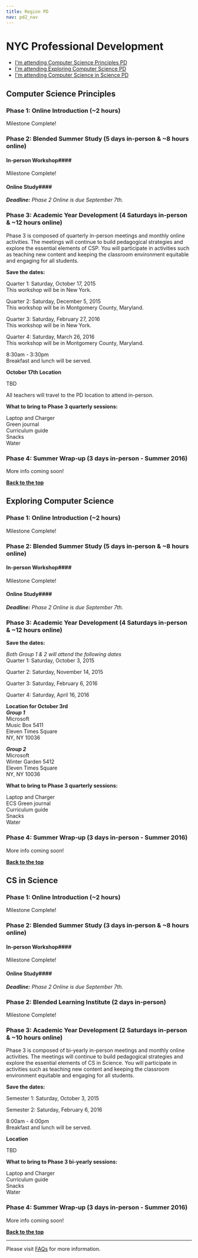```yaml
---
title: Region PD
nav: pd2_nav
---
```

<a id="top"></a>

# NYC Professional Development

- [I'm attending Computer Science Principles PD](#csp)
- [I'm attending Exploring Computer Science PD](#ecs)
- [I'm attending Computer Science in Science PD](#science)

<a id="csp"></a>
## Computer Science Principles

### Phase 1: Online Introduction (~2 hours) ###

Milestone Complete!
### Phase 2: Blended Summer Study (5 days in-person & ~8 hours online) ###

#### In-person Workshop####

Milestone Complete!

#### Online Study####

<b><i>Deadline:</b> Phase 2 Online is due September 7th.</i>
### Phase 3: Academic Year Development (4 Saturdays in-person & ~12 hours online) ###

Phase 3 is composed of quarterly in-person meetings and monthly online activities. The meetings will continue to build pedagogical strategies and explore the essential elements of CSP. You will participate in activities such as teaching new content and keeping the classroom environment equitable and engaging for all students.

**Save the dates:**

Quarter 1: Saturday, October 17, 2015<br/>
This workshop will be in New York.

Quarter 2: Saturday, December 5, 2015<br/>
This workshop will be in Montgomery County, Maryland.

Quarter 3: Saturday, February 27, 2016<br/>
This workshop will be in New York.

Quarter 4: Saturday, March 26, 2016<br/>
This workshop will be in Montgomery County, Maryland.

8:30am - 3:30pm
<br/>
Breakfast and lunch will be served.


**October 17th Location**

TBD

All teachers will travel to the PD location to attend in-person.

**What to bring to Phase 3 quarterly sessions:**

Laptop and Charger
<br/>
Green journal<br/>
Curriculum guide
<br/>
Snacks
<br/>
Water

### Phase 4: Summer Wrap-up (3 days in-person - Summer 2016) ###

More info coming soon!

[**Back to the top**](#top)


## Exploring Computer Science

### Phase 1: Online Introduction (~2 hours) ###

Milestone Complete!
### Phase 2: Blended Summer Study (5 days in-person & ~8 hours online) ###
#### In-person Workshop####

Milestone Complete!

#### Online Study####

<b><i>Deadline:</b> Phase 2 Online is due September 7th.</i>

### Phase 3: Academic Year Development (4 Saturdays in-person & ~12 hours online) ###

**Save the dates:**<br/>

<i>Both Group 1 & 2 will attend the following dates</i><br/>
Quarter 1: Saturday, October 3, 2015
 
Quarter 2: Saturday, November 14, 2015

Quarter 3: Saturday, February 6, 2016

Quarter 4: Saturday, April 16, 2016

**Location for October 3rd**<br/>
<i><b>Group 1</i></b><br/>
Microsoft<br/>
Music Box 5411<br/>
Eleven Times Square<br/>
NY, NY 10036

<i><b>Group 2</i></b><br/>
Microsoft<br/>
Winter Garden 5412<br/>
Eleven Times Square<br/>
NY, NY 10036

**What to bring to Phase 3 quarterly sessions:**

Laptop and Charger
<br/>
ECS Green journal<br/>
Curriculum guide
<br/>
Snacks
<br/>
Water

### Phase 4: Summer Wrap-up (3 days in-person - Summer 2016) ###

More info coming soon!

[**Back to the top**](#top)

<a id="science"></a>

## CS in Science

### Phase 1: Online Introduction (~2 hours) ###

Milestone Complete!

### Phase 2: Blended Summer Study (3 days in-person & ~8 hours online) ###

#### In-person Workshop####

Milestone Complete!

#### Online Study####

<b><i>Deadline:</b> Phase 2 Online is due September 7th.</i>

### Phase 2: Blended Learning Institute (2 days in-person) ###



Milestone Complete!


### Phase 3: Academic Year Development (2 Saturdays in-person & ~10 hours online) ###

Phase 3 is composed of bi-yearly in-person meetings and monthly online activities. The meetings will continue to build pedagogical strategies and explore the essential elements of CS in Science. You will participate in activities such as teaching new content and keeping the classroom environment equitable and engaging for all students.


**Save the dates:**

Semester 1: Saturday, October 3, 2015

Semester 2: Saturday, February 6, 2016

8:00am - 4:00pm
<br/>
Breakfast and lunch will be served.

**Location**

TBD

**What to bring to Phase 3 bi-yearly sessions:**

Laptop and Charger
<br/>
Curriculum guide
<br/>
Snacks
<br/>
Water

### Phase 4: Summer Wrap-up (3 days in-person - Summer 2016) ###

More info coming soon!

[**Back to the top**](#top)

----------
Please visit [FAQs](/educate/pd/faq) for more information.

<br />
<br />